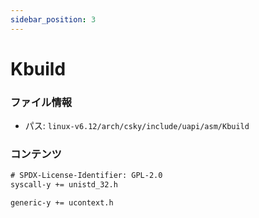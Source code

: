 ```yaml
---
sidebar_position: 3
---
```

# Kbuild

### ファイル情報

- パス: `linux-v6.12/arch/csky/include/uapi/asm/Kbuild`

### コンテンツ

```txt
# SPDX-License-Identifier: GPL-2.0
syscall-y += unistd_32.h

generic-y += ucontext.h

```

